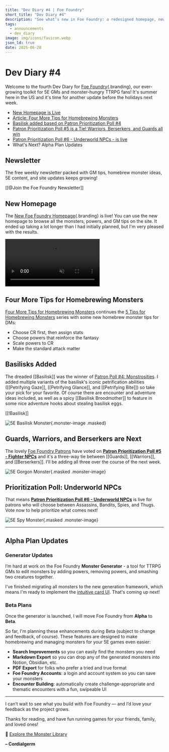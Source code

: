 ```yaml
---
title: "Dev Diary #4 | Foe Foundry"
short_title: "Dev Diary #4"
description: "See what’s new in Foe Foundry: a redesigned homepage, new basilisk monsters, homebrew tips, and updates on the upcoming monster generator."
tags:
  - announcements
  - dev_diary
image: img/icons/favicon.webp
json_ld: true
date: 2025-06-28
---
```


# Dev Diary #4

Welcome to the fourth Dev Diary for [Foe Foundry](../index.md){.branding}, our ever-growing toolkit for 5E GMs and monster-hungry TTRPG fans! It's summer here in the US and it's time for another update before the holidays next week.

- [New Homepage is Live](#new-homepage)
- [Article: Four More Tips for Homebrewing Monsters](../blog/2025_06_19_more_homebrew_monster_tips.md)
- [Basilisk added based on Patron Prioritization Poll #4](#basilisks-added)
- [Patron Prioritization Poll #5 is a Tie! Warriors, Berserkers, and Guards all win](#guards-warriors-and-berserkers-are-next)
- [Patron Prioritization Poll #6 - Underworld NPCs - is live](#prioritization-poll-underworld-npcs)
- What's Next? Alpha Plan Updates

## Newsletter

The free weekly newsletter packed with GM tips, homebrew monster ideas, 5E content, and site updates keeps growing!

[[@Join the Foe Foundry Newsletter]]

## New Homepage

The [New Foe Foundry Homepage](../index.md){.branding} is live! You can use the new homepage to browse all the monsters, powers, and GM tips on the site. It ended up taking a lot longer than I had initially planned, but I'm very pleased with the results.

<video autoplay loop muted playsinline loading="lazy" class="blog-image">
  <source src="/img/blogs/foe_foundry_redesign.webm" type="video/webm" />
  <source src="/img/blogs/foe_foundry_redesign.mp4" type="video/mp4" />
</video>

## Four More Tips for Homebrewing Monsters

[Four More Tips for Homebrewing Monsters](../blog/2025_06_19_more_homebrew_monster_tips.md) continues the [5 Tips for Homebrewing Monsters](../blog/2025_05_16_homebrew_monster_tips.md) series with some new homebrew monster tips for DMs:

- Choose CR first, then assign stats
- Choose powers that reinforce the fantasy
- Scale powers to CR
- Make the standard attack matter

## Basilisks Added

The dreaded [[Basilisk]] was the winner of [Patron Poll #4: Monstrosities](https://www.patreon.com/posts/patron-poll-4-131284938?utm_medium=clipboard_copy&utm_source=copyLink&utm_campaign=postshare_creator&utm_content=join_link). I added multiple variants of the basilisk's iconic petrification abilities ([[Petrifying Gaze]], [[Petrifying Glance]], and [[Petrifying Bite]]) so take your pick for your favorite. Of course there are encounter and adventure ideas included, as well as a spicy [[Basilisk Broodmother]] to feature in some nice adventure hooks about stealing basilisk eggs.

[[!Basilisk]]

![5E Basilisk Monster](../img/monsters/basilisk.webp){.monster-image .masked}

## Guards, Warriors, and Berserkers are Next

The lovely [Foe Foundry Patrons](../support.md) have voted on [**Patron Prioritization Poll #5 - Fighter NPCs**](https://www.patreon.com/posts/patron-poll-5-131979475?utm_medium=clipboard_copy&utm_source=copyLink&utm_campaign=postshare_creator&utm_content=join_link) and it's a three-way tie between [[Guards]], [[Warriors]], and [[Berserkers]]. I'll be adding all three over the course of the next week.

![5E Gorgon Monster](../img/monsters/warrior.webp){.masked .monster-image}

## Prioritization Poll: Underworld NPCs

That means [**Patron Prioritization Poll #6 - Underworld NPCs**](https://www.patreon.com/posts/patron-poll-6-132658467?utm_medium=clipboard_copy&utm_source=copyLink&utm_campaign=postshare_creator&utm_content=join_link) is live for patrons who will choose between Assassins, Bandits, Spies, and Thugs. Vote now to help prioritize what comes next!

![5E Spy Monster](../img/monsters/spy.webp){.masked .monster-image}

---

## Alpha Plan Updates

### Generator Updates

I’m hard at work on the Foe Foundry **Monster Generator** - a tool for TTRPG GMs to edit monsters by adding powers, removing powers, and smashing two creatures together.

I've finished migrating all monsters to the new generation framework, which means I'm ready to implement the [intuitive card UI](../blog/2025_05_30_dev_diary2.md). That's coming up next!

### Beta Plans

Once the generator is launched, I will move Foe Foundry from **Alpha** to **Beta**.

So far, I'm planning these enhancements during Beta (subject to change and feedback, of course). These features are designed to make homebrewing and managing monsters for your 5E games even easier:

- **Search Improvements** so you can easily find the monsters you need
- **Markdown Export** so you can drop any of the generated monsters into Notion, Obsidian, etc.
- **PDF Export** for folks who prefer a tried and true format
- **Foe Foundry Accounts**: a login and account system so you can save your monsters
- **Encounter Building**: automatically create challenge-appropriate and thematic encounters with a fun, swipeable UI

---

I can’t wait to see what you build with Foe Foundry — and I’d love your feedback as the project grows.

Thanks for reading, and have fun running games for your friends, family, and loved ones!

🧟 [Explore the Monster Library](../monsters/index.md)

**– Cordialgerm**